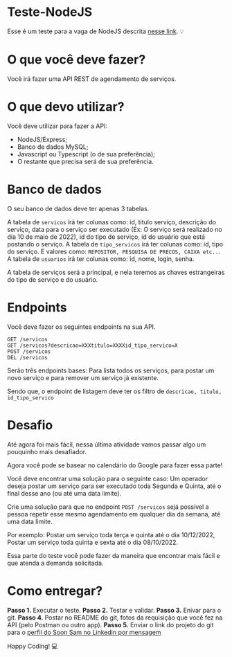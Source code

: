# Teste-NodeJS

Esse é um teste para a vaga de NodeJS descrita [nesse link](https://www.linkedin.com/jobs/view/3046932582/). 💡

# O que você deve fazer?

Você irá fazer uma API REST de agendamento de serviços.

# O que devo utilizar?

Você deve utilizar para fazer a API:

- NodeJS/Express;
- Banco de dados MySQL;
- Javascript ou Typescript (o de sua preferência);
- O restante que precisa será de sua preferência.

# Banco de dados

O seu banco de dados deve ter apenas 3 tabelas.

A tabela de `servicos` irá ter colunas como: id, titulo serviço, descrição do serviço, data para o serviço ser executado (Ex: O serviço será realizado no dia 10 de maio de 2022), id do tipo de serviço, id do usuário que está postando o serviço.
A tabela de `tipo_servicos` irá ter colunas como: id, tipo do serviço. E valores como: `REPOSITOR, PESQUISA DE PRECOS, CAIXA etc...`
A tabela de `usuarios` irá ter colunas como: id, nome, login, senha.

A tabela de serviços será a principal, e nela teremos as chaves estrangeiras do tipo de serviço e do usuário.

# Endpoints

Você deve fazer os seguintes endpoints na sua API.

```
GET /servicos
GET /servicos?descricao=XXXtitulo=XXXXid_tipo_servico=X
POST /servicos
DEL /servicos
```

Serão três endpoints bases: Para lista todos os serviços, para postar um novo serviço e para remover um serviço já existente.

Sendo que, o endpoint de listagem deve ter os filtro de `descricao, titulo, id_tipo_servico`

# Desafio

Até agora foi mais fácil, nessa última atividade vamos passar algo um pouquinho mais desafiador.

Agora você pode se basear no calendário do Google para fazer essa parte!

Você deve encontrar uma solução para o seguinte caso: Um operador deseja postar um serviço para ser executado toda Segunda e Quinta, até o final desse ano (ou até uma data limite).

Crie uma solução para que no endpoint `POST /servicos` sejá possível a pessoa repetir esse mesmo agendamento em qualquer dia da semana, até uma data limite.

Por exemplo: Postar um serviço toda terça e quinta até o dia 10/12/2022, Postar um serviço toda quinta e sexta até o dia 08/10/2022.

Essa parte do teste você pode fazer da maneira que encontrar mais fácil e que atenda a demanda solicitada.

# Como entregar?

**Passo 1.** Executar o teste.
**Passo 2.** Testar e validar.
**Passo 3.** Enivar para o git.
**Passo 4.** Postar no README do git, fotos da requisição que você fez na API (pelo Postman ou outro app).
**Passo 5.** Enviar o link do projeto do git para o [perfil do Soon Sam no Linkedin por mensagem](https://www.linkedin.com/in/soon-santos-7a9170138/)

Happy Coding! 💻
